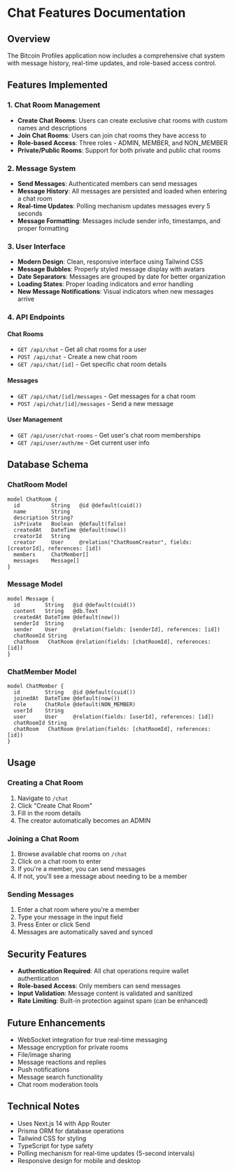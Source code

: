 # Chat Features Documentation

## Overview
The Bitcoin Profiles application now includes a comprehensive chat system with message history, real-time updates, and role-based access control.

## Features Implemented

### 1. Chat Room Management
- **Create Chat Rooms**: Users can create exclusive chat rooms with custom names and descriptions
- **Join Chat Rooms**: Users can join chat rooms they have access to
- **Role-based Access**: Three roles - ADMIN, MEMBER, and NON_MEMBER
- **Private/Public Rooms**: Support for both private and public chat rooms

### 2. Message System
- **Send Messages**: Authenticated members can send messages
- **Message History**: All messages are persisted and loaded when entering a chat room
- **Real-time Updates**: Polling mechanism updates messages every 5 seconds
- **Message Formatting**: Messages include sender info, timestamps, and proper formatting

### 3. User Interface
- **Modern Design**: Clean, responsive interface using Tailwind CSS
- **Message Bubbles**: Properly styled message display with avatars
- **Date Separators**: Messages are grouped by date for better organization
- **Loading States**: Proper loading indicators and error handling
- **New Message Notifications**: Visual indicators when new messages arrive

### 4. API Endpoints

#### Chat Rooms
- `GET /api/chat` - Get all chat rooms for a user
- `POST /api/chat` - Create a new chat room
- `GET /api/chat/[id]` - Get specific chat room details

#### Messages
- `GET /api/chat/[id]/messages` - Get messages for a chat room
- `POST /api/chat/[id]/messages` - Send a new message

#### User Management
- `GET /api/user/chat-rooms` - Get user's chat room memberships
- `GET /api/user/auth/me` - Get current user info

## Database Schema

### ChatRoom Model
```prisma
model ChatRoom {
  id          String   @id @default(cuid())
  name        String
  description String?
  isPrivate   Boolean  @default(false)
  createdAt   DateTime @default(now())
  creatorId   String
  creator     User     @relation("ChatRoomCreator", fields: [creatorId], references: [id])
  members     ChatMember[]
  messages    Message[]
}
```

### Message Model
```prisma
model Message {
  id        String   @id @default(cuid())
  content   String   @db.Text
  createdAt DateTime @default(now())
  senderId  String
  sender    User     @relation(fields: [senderId], references: [id])
  chatRoomId String
  chatRoom   ChatRoom @relation(fields: [chatRoomId], references: [id])
}
```

### ChatMember Model
```prisma
model ChatMember {
  id        String   @id @default(cuid())
  joinedAt  DateTime @default(now())
  role      ChatRole @default(NON_MEMBER)
  userId    String
  user      User     @relation(fields: [userId], references: [id])
  chatRoomId String
  chatRoom   ChatRoom @relation(fields: [chatRoomId], references: [id])
}
```

## Usage

### Creating a Chat Room
1. Navigate to `/chat`
2. Click "Create Chat Room"
3. Fill in the room details
4. The creator automatically becomes an ADMIN

### Joining a Chat Room
1. Browse available chat rooms on `/chat`
2. Click on a chat room to enter
3. If you're a member, you can send messages
4. If not, you'll see a message about needing to be a member

### Sending Messages
1. Enter a chat room where you're a member
2. Type your message in the input field
3. Press Enter or click Send
4. Messages are automatically saved and synced

## Security Features
- **Authentication Required**: All chat operations require wallet authentication
- **Role-based Access**: Only members can send messages
- **Input Validation**: Message content is validated and sanitized
- **Rate Limiting**: Built-in protection against spam (can be enhanced)

## Future Enhancements
- WebSocket integration for true real-time messaging
- Message encryption for private rooms
- File/image sharing
- Message reactions and replies
- Push notifications
- Message search functionality
- Chat room moderation tools

## Technical Notes
- Uses Next.js 14 with App Router
- Prisma ORM for database operations
- Tailwind CSS for styling
- TypeScript for type safety
- Polling mechanism for real-time updates (5-second intervals)
- Responsive design for mobile and desktop
